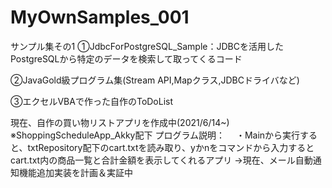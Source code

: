 # MyOwnSamples_001
サンプル集その1
①JdbcForPostgreSQL_Sample：JDBCを活用したPostgreSQLから特定のデータを検索して取ってくるコード

②JavaGold級プログラム集(Stream API,Mapクラス,JDBCドライバなど)

③エクセルVBAで作った自作のToDoList

現在、自作の買い物リストアプリを作成中(2021/6/14~)
※ShoppingScheduleApp_Akky配下
プログラム説明：
　・Mainから実行すると、txtRepository配下のcart.txtを読み取り、yかnをコマンドから入力するとcart.txt内の商品一覧と合計金額を表示してくれるアプリ
 →現在、メール自動通知機能追加実装を計画＆実証中
